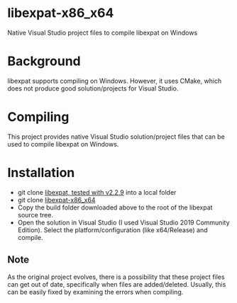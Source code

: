 # libexpat-x86_x64
Native Visual Studio project files to compile libexpat on Windows

# Background #
libexpat supports compiling on Windows. However, it uses CMake, which
does not produce good solution/projects for Visual Studio.

# Compiling #
This project provides native Visual Studio solution/project files that
can be used to compile libexpat on Windows.

# Installation #

  * git clone [libexpat, tested with v2.2.9](https://github.com/libexpat/libexpat) into a local folder
  * git clone [libexpat-x86_x64](https://github.com/sridharb1/libexpat-x86_x64)
  * Copy the build folder downloaded above to the root of the libexpat
    source tree.
  * Open the solution in Visual Studio (I used Visual Studio 2019
    Community Edition). Select the platform/configuration (like
    x64/Release) and compile.
    
## Note ##
As the original project evolves, there is a possibility that these
project files can get out of date, specifically when files are
added/deleted. Usually, this can be easily fixed by examining the
errors when compiling.
